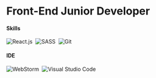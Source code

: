 <h1>Front-End Junior Developer</h1>

#### Skills
  
  ![React.js](https://img.shields.io/badge/-React.js-0D1117?style=for-the-badge&logo=react&labelColor=0D1117)&nbsp;
  ![SASS](https://img.shields.io/badge/-Sass-0D1117?style=for-the-badge&logo=SASS&logoColor=CD6799&labelColor=0D1117)&nbsp;
  ![Git](https://img.shields.io/badge/-Git-0D1117?style=for-the-badge&logo=git&labelColor=0D1117)&nbsp;

#### IDE
  ![WebStorm](https://img.shields.io/badge/-WebStorm-0D1117?style=for-the-badge&logo=webstorm&labelColor=0D1117)&nbsp;
  ![Visual Studio Code](https://img.shields.io/badge/Visual%20Studio%20Code-0D1117.svg?style=for-the-badge&logo=visual-studio-code&logoColor=white)
  
<!-- #### Where To Find Me  
   ![LinkedIn](https://img.shields.io/badge/-linkedin-0D1117?style=for-the-badge&logo=linkedin&labelColor=0D1117)&nbsp;<a href="https://br.linkedin.com/in/lucas-pirolli-aa64031b3" target="_blank"></a> -->
  

  
 
  

  
